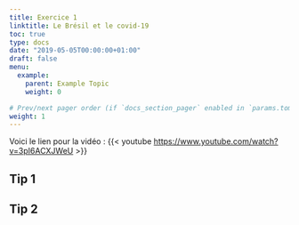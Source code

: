 ```yaml
---
title: Exercice 1
linktitle: Le Brésil et le covid-19
toc: true
type: docs
date: "2019-05-05T00:00:00+01:00"
draft: false
menu:
  example:
    parent: Example Topic
    weight: 0

# Prev/next pager order (if `docs_section_pager` enabled in `params.toml`)
weight: 1
---
```


Voici le lien pour la vidéo : {{< youtube https://www.youtube.com/watch?v=3pI6ACXJWeU >}}

## Tip 1



## Tip 2

